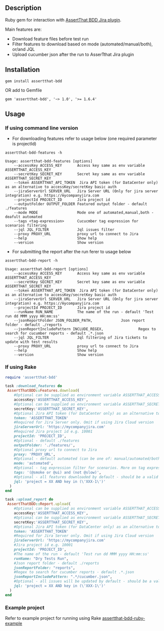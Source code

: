 ## Description

Ruby gem for interaction with [AssertThat BDD Jira plugin](https://marketplace.atlassian.com/apps/1219033/assertthat-bdd-test-management-in-jira?hosting=cloud&tab=overview).

Main features are:

- Download feature files before test run
- Filter features to download based on mode (automated/manual/both), or/and JQL
- Upload cucumber json after the run to AsserTthat Jira plugin

## Installation

```
gem install assertthat-bdd
```

OR add to Gemfile

```
gem 'assertthat-bdd', '~> 1.0', '>= 1.6.4'
```

## Usage

### If using command line version

- For downloading features refer to usage below (one required parameter is projectId) 

```
assertthat-bdd-features -h

Usage: assertthat-bdd-features [options]
    --accessKey ACCESS_KEY       Access key same as env variable ASSERTTHAT_ACCESS_KEY
    --secretKey SECRET_KEY       Secret key same as env variable ASSERTTHAT_SECRET_KEY
    --token ASSERTTHAT_API_TOKEN  Jira API token (for DataCenter only) as an alternative to accessKey/secretKey basic auth
    --jiraServerUrl SERVER_URL   Jira Server URL (Only for jira server integration) e.g. https://mycompanyjira.com
    --projectId PROJECT_ID       Jira project id
    --outputFolder OUTPUT_FOLDER Featured output folder - default ./features
    --mode MODE                  Mode one of automated,manual,both - deafult automated
    --tags <tag-expression>      Cucucmber tag expression for scenarios filtering
    --jql JQL_FILTER             Jql issues filter
    --proxy PROXY_URL            proxy url to connect to Jira
    --help                       Show help
    --version                    Show version
```

- For submitting the report after the run ferer to usage below

```
assertthat-bdd-report -h

Usage: assertthat-bdd-report [options]
    --accessKey ACCESS_KEY       Access key same as env variable ASSERTTHAT_ACCESS_KEY
    --secretKey SECRET_KEY       Secret key same as env variable ASSERTTHAT_SECRET_KEY
    --token ASSERTTHAT_API_TOKEN  Jira API token (for DataCenter only) as an alternative to accessKey/secretKey basic auth
    --jiraServerUrl SERVER_URL   Jira Server URL (Only for jira server integration) e.g. https://mycompanyjira.com
    --projectId PROJECT_ID       Jira project id
    --runName RUN_NAME           The name of the run - default 'Test run dd MMM yyyy HH:mm:ss'
    --jsonReportFolder JSON_FOLDER_PATH,             Json report folder - default ./reports
    --jsonReportIncludePattern INCLUDE_REGEX,                Regex to search for cucumber reports - default .*.json
    --jql JQL_FILTER             Jql filtering of Jira tickets to update with test results
    --proxy PROXY_URL            proxy url to connect to Jira
    --help                       Show help
    --version                    Show version
```

### If using Rake

```ruby
require 'assertthat-bdd'

task :download_features do
 AssertThatBDD::Features.download(
    #Optional can be supplied as environment variable ASSERTTHAT_ACCESS_KEY
    accessKey:'ASSERTTHAT_ACCESS_KEY',
    #Optional can be supplied as environment variable ASSERTTHAT_SECRET_KEY
    secretKey:'ASSERTTHAT_SECRET_KEY',
    #Optional Jira API token (for DataCenter only) as an alternative to accessKey/secretKey basic auth
    token: 'ASSERTTHAT_TOKEN'  
    #Required for Jira Server only. Omit if using Jira Cloud version
    jiraServerUrl: 'https://mycompanyjira.com'
    #Required Jira project id e.g. 10001
    projectId: 'PROJECT_ID',
    #Optional - default ./features
    outputFolder: './features/',
    #Optional proxy url to connect to Jira
    proxy: 'PROXY_URL',
    #Optional - default automated (can be one of: manual/automated/both)
    mode: 'automated',
    #Optional - tag expression filter for scenarios. More on tag expressions https://cucumber.io/docs/cucumber/api/#tag-expressions
    tags: '(@smoke or @ui) and (not @slow)',
    #Optional - all features downloaded by default - should be a valid JQL
    jql: 'project = XX AND key in (\'XXX-1\')'
  ) 
end

task :upload_report do
 AssertThatBDD::Report.upload(
    #Optional can be supplied as environment variable ASSERTTHAT_ACCESS_KEY
    accessKey:'ASSERTTHAT_ACCESS_KEY',
    #Optional can be supplied as environment variable ASSERTTHAT_SECRET_KEY
    secretKey:'ASSERTTHAT_SECRET_KEY',
    #Optional Jira API token (for DataCenter only) as an alternative to accessKey/secretKey basic auth
    token: 'ASSERTTHAT_TOKEN' 
    #Required for Jira Server only. Omit if using Jira Cloud version
    jiraServerUrl: 'https://mycompanyjira.com'
    #Jira project id e.g. 10001
    projectId: 'PROJECT_ID',
    #The name of the run - default 'Test run dd MMM yyyy HH:mm:ss'
    runName: "Dry Tests Run",
    #Json report folder - default ./reports
    jsonReportFolder: "reports",
    #Regex to search for cucumber reports - default .*.json
    jsonReportIncludePattern: ".*/cucumber.json",
    #Optional - all issues will be updated by default - should be a valid JQL
    jql: 'project = XX AND key in (\'XXX-1\')'
  ) 
end
```

### Example project 

Refer to example project for running using Rake [assertthat-bdd-ruby-example](https://github.com/assertthat/assertthat-bdd-ruby-example)
